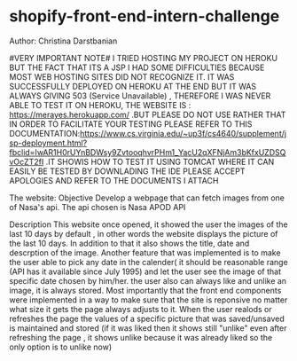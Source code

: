 # shopify-front-end-intern-challenge
Author: Christina Darstbanian

#VERY IMPORTANT NOTE#
I TRIED HOSTING MY PROJECT ON HEROKU BUT THE FACT THAT ITS A JSP I HAD  SOME DIFFICULTIES BECAUSE MOST WEB HOSTING SITES DID NOT RECOGNIZE IT. IT WAS SUCCESSFULLY DEPLOYED ON HEROKU AT THE END BUT IT WAS ALWAYS GIVING 503 (Service Unavailable) , THEREFORE I WAS NEVER ABLE TO TEST IT ON HEROKU, THE  WEBSITE IS : https://merayes.herokuapp.com/      .BUT PLEASE DO NOT USE RATHER THAT IN ORDER TO FACILITATE YOUR TESTING PLEASE REFER TO  THIS DOCUMENTATION:https://www.cs.virginia.edu/~up3f/cs4640/supplement/jsp-deployment.html?fbclid=IwAR1H0rUYnBDWsy9ZvtooqhvrPHm1_YacU2qXFNjAm3bKfxUZDSQvOcZT2fI  .IT SHOWIS HOW TO TEST IT USING TOMCAT WHERE IT CAN EASILY BE TESTED BY DOWNLADING THE IDE   PLEASE ACCEPT APOLOGIES AND REFER TO THE DOCUMENTS I ATTACH 


The website: 
Objective
Develop a webpage that can fetch images from one of Nasa's api. The api chosen is  Nasa APOD API 

Description
This website once opened, it showed the user the images of the last 10 days by default , in other words the website displays the picture of the last 10 days. 
In addition to that it also shows the title, date and descrption of the image. Another feature that was implemented is to make the user able to pick any date in the calender( it should be reasonable range (API has it available since July 1995) and let the user see the image of that specific date chosen by him/her.
the user also can always like and unlike an image, it is always stored. Most importantly that the front end components were implemented in a way to make sure that the site is reponsive no matter what size it gets the page always adjusts to it. When the user realods or refreshes the page the values of a specific picture that was saved/unsaved is maintained and stored (if it was liked then it shows  still "unlike"  even after refreshing the page , it shows unlike because it was already liked so the only option is to unlike now) 
